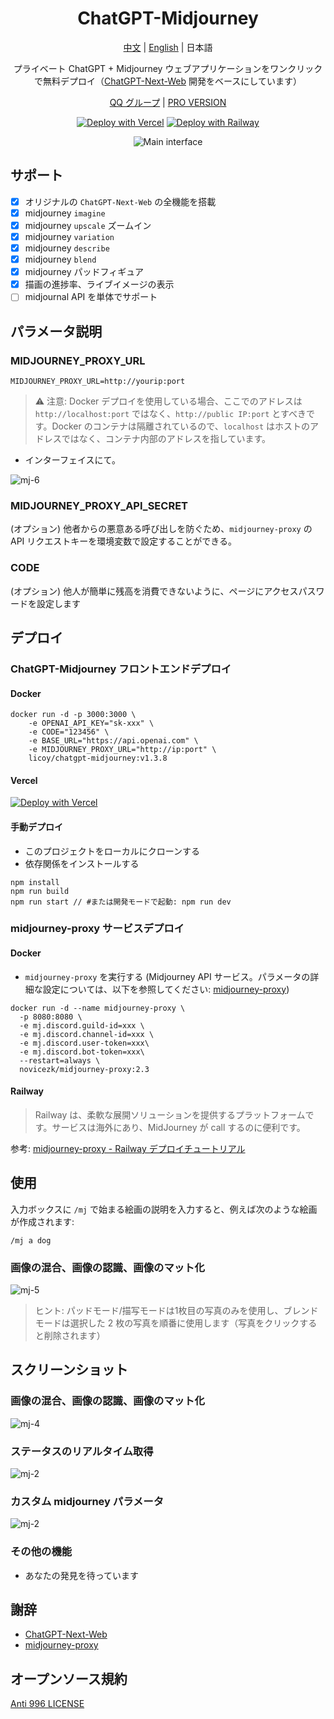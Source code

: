 <div align="center">

<h1 align="center">ChatGPT-Midjourney</h1>

[中文](./README.md) | [English](./README_EN.md) | 日本語

プライベート ChatGPT + Midjourney ウェブアプリケーションをワンクリックで無料デプロイ（[ChatGPT-Next-Web](https://github.com/Yidadaa/ChatGPT-Next-Web) 開発をベースにしています）

[QQ グループ](https://github.com/Licoy/ChatGPT-Midjourney/issues/30) | [PRO VERSION](https://github.com/Licoy/ChatGPT-Midjourney-Pro)

[![Deploy with Vercel](https://img.shields.io/badge/Vercel-Deploy-00CCCC.svg?logo=vercel)](https://vercel.com/new/clone?repository-url=https%3A%2F%2Fgithub.com%2FLicoy%2FChatGPT-Midjourney&env=OPENAI_API_KEY&env=MIDJOURNEY_PROXY_URL&env=CODE&project-name=chatgpt-midjourney&repository-name=ChatGPT-Midjourney)
[![Deploy with Railway](https://img.shields.io/badge/MidjourneyProxy-RailwayDeploy-009900.svg?logo=railway)](https://github.com/novicezk/midjourney-proxy/blob/main/docs/railway-start.md)

![Main interface](./docs/images/cover.png)

</div>

## サポート
- [x] オリジナルの `ChatGPT-Next-Web` の全機能を搭載
- [x] midjourney `imagine`
- [x] midjourney `upscale` ズームイン
- [x] midjourney `variation`
- [x] midjourney `describe`
- [x] midjourney `blend`
- [x] midjourney パッドフィギュア
- [x] 描画の進捗率、ライブイメージの表示
- [ ] midjournal API を単体でサポート

## パラメータ説明
### MIDJOURNEY_PROXY_URL
```shell
MIDJOURNEY_PROXY_URL=http://yourip:port
```
> ⚠️ 注意: Docker デプロイを使用している場合、ここでのアドレスは `http://localhost:port` ではなく、`http://public IP:port` とすべきです。Docker のコンテナは隔離されているので、`localhost` はホストのアドレスではなく、コンテナ内部のアドレスを指しています。
- インターフェイスにて。

![mj-6](./docs/images/mj-6.png)

### MIDJOURNEY_PROXY_API_SECRET
(オプション) 他者からの悪意ある呼び出しを防ぐため、`midjourney-proxy` の API リクエストキーを環境変数で設定することができる。

### CODE
(オプション) 他人が簡単に残高を消費できないように、ページにアクセスパスワードを設定します

## デプロイ
### ChatGPT-Midjourney フロントエンドデプロイ
#### Docker
```shell
docker run -d -p 3000:3000 \
    -e OPENAI_API_KEY="sk-xxx" \
    -e CODE="123456" \
    -e BASE_URL="https://api.openai.com" \
    -e MIDJOURNEY_PROXY_URL="http://ip:port" \
    licoy/chatgpt-midjourney:v1.3.8
```
#### Vercel
[![Deploy with Vercel](https://vercel.com/button)](https://vercel.com/new/clone?repository-url=https%3A%2F%2Fgithub.com%2FLicoy%2FChatGPT-Midjourney&env=OPENAI_API_KEY&env=MIDJOURNEY_PROXY_URL&env=CODE&project-name=chatgpt-midjourney&repository-name=ChatGPT-Midjourney)
#### 手動デプロイ
- このプロジェクトをローカルにクローンする
- 依存関係をインストールする
```shell
npm install
npm run build
npm run start // #または開発モードで起動: npm run dev
```
### midjourney-proxy サービスデプロイ
#### Docker
- `midjourney-proxy` を実行する (Midjourney API サービス。パラメータの詳細な設定については、以下を参照してください: [midjourney-proxy](https://github.com/novicezk/midjourney-proxy))
```shell
docker run -d --name midjourney-proxy \
  -p 8080:8080 \
  -e mj.discord.guild-id=xxx \
  -e mj.discord.channel-id=xxx \
  -e mj.discord.user-token=xxx\
  -e mj.discord.bot-token=xxx\
  --restart=always \
  novicezk/midjourney-proxy:2.3
```
#### Railway
> Railway は、柔軟な展開ソリューションを提供するプラットフォームです。サービスは海外にあり、MidJourney が call するのに便利です。

参考: [midjourney-proxy - Railway デプロイチュートリアル](https://github.com/novicezk/midjourney-proxy/blob/main/docs/railway-start.md)


## 使用
入力ボックスに `/mj` で始まる絵画の説明を入力すると、例えば次のような絵画が作成されます:
```
/mj a dog
```
### 画像の混合、画像の認識、画像のマット化
![mj-5](./docs/images/mj-5.png)
> ヒント: パッドモード/描写モードは1枚目の写真のみを使用し、ブレンドモードは選択した 2 枚の写真を順番に使用します（写真をクリックすると削除されます）

## スクリーンショット
### 画像の混合、画像の認識、画像のマット化
![mj-4](./docs/images/mj-4.png)
### ステータスのリアルタイム取得
![mj-2](./docs/images/mj-1.png)
### カスタム midjourney パラメータ
![mj-2](./docs/images/mj-2.png)
### その他の機能
- あなたの発見を待っています

## 謝辞
- [ChatGPT-Next-Web](https://github.com/Yidadaa/ChatGPT-Next-Web)
- [midjourney-proxy](https://github.com/novicezk/midjourney-proxy)

## オープンソース規約
[Anti 996 LICENSE](./LICENSE)
